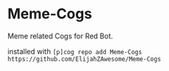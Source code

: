 # Meme-Cogs
Meme related Cogs for Red Bot. 

installed with 
`[p]cog repo add Meme-Cogs https://github.com/ElijahZAwesome/Meme-Cogs`
